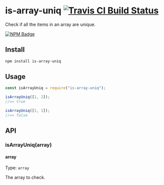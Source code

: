 # is-array-uniq [![Travis CI Build Status](https://img.shields.io/travis/com/Richienb/is-array-uniq/master.svg?style=for-the-badge)](https://travis-ci.com/Richienb/is-array-uniq)

Check if all the items in an array are unique.

[![NPM Badge](https://nodei.co/npm/is-array-uniq.png)](https://npmjs.com/package/is-array-uniq)

## Install

```sh
npm install is-array-uniq
```

## Usage

```js
const isArrayUniq = require("is-array-uniq");

isArrayUniq([1, 2]);
//=> true

isArrayUniq([1, 1]);
//=> false
```

## API

### isArrayUniq(array)

#### array

Type: `array`

The array to check.
